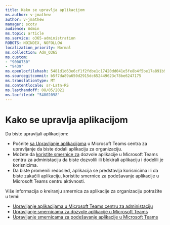 ```yaml
---
title: Kako se upravlja aplikacijom
ms.author: v-jmathew
author: v-jmathew
manager: scotv
audience: Admin
ms.topic: article
ms.service: o365-administration
ROBOTS: NOINDEX, NOFOLLOW
localization_priority: Normal
ms.collection: Adm_O365
ms.custom:
- "9000730"
- "9439"
ms.openlocfilehash: 5481d1d63e6cf1f2fdbe1c17420dd041e5fe8b4f5be17a891b9e0bf871d27baf
ms.sourcegitcommit: b5f7da89a650d2915dc652449623c78be6247175
ms.translationtype: MT
ms.contentlocale: sr-Latn-RS
ms.lasthandoff: 08/05/2021
ms.locfileid: "54002098"
---
```

# <a name="how-to-manage-an-app"></a>Kako se upravlja aplikacijom

Da biste upravljali aplikacijom:

- Počnite [sa Upravljanje aplikacijama](https://admin.teams.microsoft.com/policies/manage-apps) u Microsoft Teams centra za upravljanje da biste dodali aplikaciju za organizaciju.
- Možete da [koristite smernice za](https://admin.teams.microsoft.com/policies/app-permission) dozvole aplikacije u Microsoft Teams centru za administaciju da biste dozvolili ili blokirali aplikaciju i dodelili je korisnicima.
- Da biste promenili redosled, aplikacija se predstavlja korisnicima [](https://admin.teams.microsoft.com/policies/app-setup) ili da biste zakačili aplikaciju, koristite smernice za podešavanje aplikacije u Microsoft Teams centru aktivnosti.

Više informacija o kreiranju smernica za aplikacije za organizaciju potražite u temi:

- [Upravljanje aplikacijama u Microsoft Teams centru za administaciju](https://docs.microsoft.com/MicrosoftTeams/manage-apps)
- [Upravljanje smernicama za dozvole aplikacije u Microsoft Teams](https://docs.microsoft.com/microsoftteams/teams-app-permission-policies)
- [Upravljanje smernicama za podešavanje aplikacije u Microsoft Teams](https://docs.microsoft.com/microsoftteams/teams-app-setup-policies)
